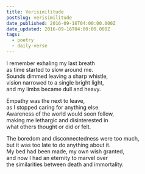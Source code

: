 ```yaml
---
title: Verisimilitude
postSlug: verisimilitude
date_published: 2016-09-16T04:00:00.000Z
date_updated: 2016-09-16T04:00:00.000Z
tags:
  - poetry
  - daily-verse
---
```


I remember exhaling my last breath  
as time started to slow around me.  
Sounds dimmed leaving a sharp whistle,  
vision narrowed to a single bright light,  
and my limbs became dull and heavy.

Empathy was the next to leave,  
as I stopped caring for anything else.  
Awareness of the world would soon follow,  
making me lethargic and disinterested in  
what others thought or did or felt.

The boredom and disconnectedness were too much,  
but it was too late to do anything about it.  
My bed had been made, my own wish granted,  
and now I had an eternity to marvel over  
the similarities between death and immortality.
